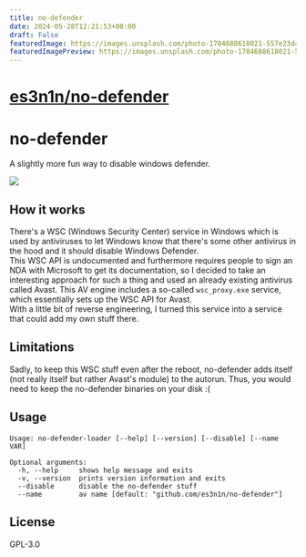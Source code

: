 ```yaml
---
title: no-defender
date: 2024-05-28T12:21:53+08:00
draft: False
featuredImage: https://images.unsplash.com/photo-1704688618021-557e23d44850?ixid=M3w0NjAwMjJ8MHwxfHJhbmRvbXx8fHx8fHx8fDE3MTY4Njk5MTd8&ixlib=rb-4.0.3
featuredImagePreview: https://images.unsplash.com/photo-1704688618021-557e23d44850?ixid=M3w0NjAwMjJ8MHwxfHJhbmRvbXx8fHx8fHx8fDE3MTY4Njk5MTd8&ixlib=rb-4.0.3
---
```


# [es3n1n/no-defender](https://github.com/es3n1n/no-defender)

# no-defender

A slightly more fun way to disable windows defender.

![](https://i.imgur.com/8qyJoBV.png)

## How it works

There's a WSC (Windows Security Center) service in Windows which is used by antiviruses to let Windows know that there's some other antivirus in the hood and it should disable Windows Defender.  
This WSC API is undocumented and furthermore requires people to sign an NDA with Microsoft to get its documentation, so I decided to take an interesting approach for such a thing and used an already existing antivirus called Avast. This AV engine includes a so-called `wsc_proxy.exe` service, which essentially sets up the WSC API for Avast.  
With a little bit of reverse engineering, I turned this service into a service that could add my own stuff there.

## Limitations

Sadly, to keep this WSC stuff even after the reboot, no-defender adds itself (not really itself but rather Avast's module) to the autorun. Thus, you would need to keep the no-defender binaries on your disk :(

## Usage
```commandline
Usage: no-defender-loader [--help] [--version] [--disable] [--name VAR]

Optional arguments:
  -h, --help     shows help message and exits
  -v, --version  prints version information and exits
  --disable      disable the no-defender stuff
  --name         av name [default: "github.com/es3n1n/no-defender"]
```

## License
GPL-3.0
